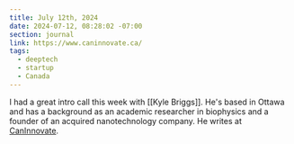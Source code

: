 ```yaml
---
title: July 12th, 2024
date: 2024-07-12, 08:28:02 -07:00
section: journal
link: https://www.caninnovate.ca/
tags:
  - deeptech
  - startup
  - Canada
---
```

I had a great intro call this week with [[Kyle Briggs]]. He's based in Ottawa and has a background as an academic researcher in biophysics and a founder of an acquired nanotechnology company. He writes at [CanInnovate](https://www.caninnovate.ca/). 
